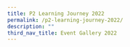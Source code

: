 ```yaml
---
title: P2 Learning Journey 2022
permalink: /p2-learning-journey-2022/
description: ""
third_nav_title: Event Gallery 2022
---
```

